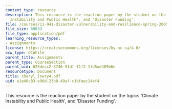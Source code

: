 ```yaml
---
content_type: resource
description: This resource is the reaction paper by the student on the topics 'Climate
  Instability and Public Health', and 'Disaster Funding'.
file: /courses/11-941-disaster-vulnerability-and-resilience-spring-2005/e1e46c83e96d23b049afc1bfaec14ef4_cheryl_lowry4.pdf
file_size: 69033
file_type: application/pdf
learning_resource_types:
- Assignments
license: https://creativecommons.org/licenses/by-nc-sa/4.0/
ocw_type: OCWFile
parent_title: Assignments
parent_type: CourseSection
parent_uid: 025decc2-3746-51df-f1f2-1fd5ad489b6e
resourcetype: Document
title: cheryl_lowry4.pdf
uid: e1e46c83-e96d-23b0-49af-c1bfaec14ef4
---
```

This resource is the reaction paper by the student on the topics 'Climate Instability and Public Health', and 'Disaster Funding'.
